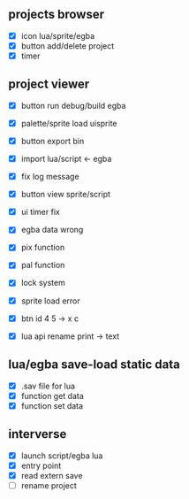 
## projects browser
- [x] icon lua/sprite/egba
- [x] button add/delete project
- [x] timer
## project viewer
- [x] button run debug/build egba
- [x] palette/sprite load uisprite
- [x] button export bin
- [x] import lua/script <- egba
- [x] fix log message
- [x] button view sprite/script
- [x] ui timer fix
- [x] egba data wrong

- [x] pix function
- [x] pal function

- [x] lock system
- [x] sprite load error

- [x] btn id 4 5 -> x c
- [x] lua api rename print -> text
## lua/egba save-load static data
- [x] .sav file for lua
- [x] function get data
- [x] function set data
## interverse
- [x] launch script/egba lua
- [x] entry point
- [x] read extern save
- [ ] rename project
